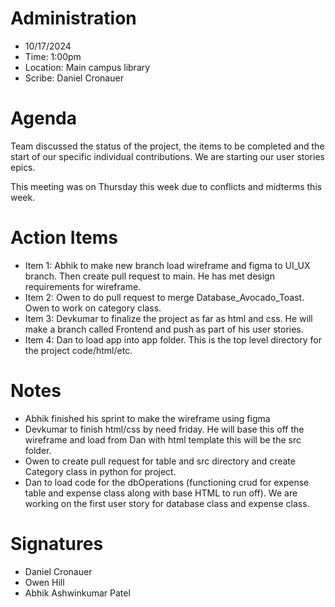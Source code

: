 # Administration
- 10/17/2024
- Time: 1:00pm
- Location: Main campus library
- Scribe:  Daniel Cronauer


# Agenda
Team discussed the status of the project, the items to be completed and the start of our specific individual contributions. We are starting our user stories epics.

This meeting was on Thursday this week due to conflicts and midterms this week.


# Action Items
- Item 1: Abhik to make new branch load wireframe and figma to UI_UX branch. Then create pull request to main. He has met design requirements for wireframe.
- Item 2: Owen to do pull request to merge Database_Avocado_Toast. Owen to work on category class. 
- Item 3: Devkumar to finalize the project as far as html and css. He will make a branch called Frontend and push as part of his user stories.
- Item 4: Dan to load app into app folder. This is the top level directory for the project code/html/etc.

# Notes
- Abhik finished his sprint to make the wireframe using figma 
- Devkumar to finish html/css by need friday. He will base this off the wireframe and load from Dan with html template this will be the src folder.
- Owen to create pull request for table and src directory and create Category class in python for project.
- Dan to load code for the dbOperations (functioning crud for expense table and expense class along with base HTML to run off). We are working on the first user story for database class and expense class.
 

# Signatures
- Daniel Cronauer
- Owen Hill
- Abhik Ashwinkumar Patel
